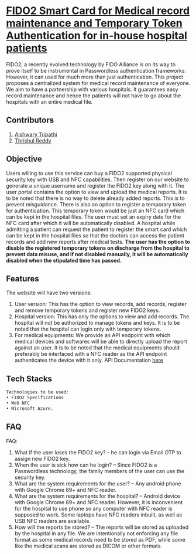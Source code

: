 # [FIDO2 Smart Card for Medical record maintenance and Temporary Token Authentication for in-house hospital patients](https://medical-record.centralindia.cloudapp.azure.com)

FIDO2, a recently evolved technology by FIDO Alliance is on its way to prove itself to be
instrumental in Passwordless authentication frameworks. However, it can used for much more than
just authentication. This project proposes a centralized system for medical record maintenance of
everyone. We aim to have a partnership with various hospitals. It guarantees easy record maintenance
and hence the patients will not have to go about the hospitals with an entire medical file.

## Contributors

1. [Aishwary Tripathi](http://github.com/siliconboi)
2. [Thrishul Reddy](http://github.com/thrishul26)

## Objective

Users willing to use this service can buy a FIDO2 supported physical security key with USB and NFC
capabilities. Then register on our website to generate a unique username and register the FIDO2 key
along with it. The user portal contains the option to view and upload the medical reports. It is to be
noted that there is no way to delete already added reports. This is to prevent misguidance. There is
also an option to register a temporary token for authentication. This temporary token would be just an
NFC card which can be kept in the hospital files. The user must set an expiry date for the NFC card
after which it will be automatically disabled. A hospital while admitting a patient can request the
patient to register the smart card which can be kept in the hospital files so that the doctors can access
the patient records and add new reports after medical tests.
**The user has the option to disable the registered temporary tokens on discharge from the hospital to
prevent data misuse, and if not disabled manually, it will be automatically disabled when the
stipulated time has passed.**

## Features

The website will have two versions:

1. User version: This has the option to view records, add records, register and remove temporary
   tokens and register new FIDO2 keys.
2. Hospital version: This has only the options to view and add records. The hospital will not be
   authorized to manage tokens and keys. It is to be noted that the hospital can login only with
   temporary tokens.
3. For medical equipments: We provide an API endpoint with which medical devices and softwares 
   will be able to directly upload the report against an user. It is to be noted that the medical 
   equipments should preferably be interfaced with a NFC reader as the API endpoint authenticates 
   the device with it only. API Documentation [here](./apidoc.md)

## Tech Stacks
```bash
Technologies to be used:
• FIDO2 Specifications
• Web NFC
• Microsoft Azure.
```
## FAQ

FAQ:

1. What if the user loses the FIDO2 key? – he can login via Email OTP to assign new FIDO2
   key.
2. When the user is sick how can he login? – Since FIDO2 is a Passwordless technology, the
   family members of the user can use the security key.
3. What are the system requirements for the user? – Any android phone with Google Chrome
   89+ and NFC reader.
4. What are the system requirements for the hospital? – Android device with Google Chrome
   89+ and NFC reader. However, it is inconvenient for the hospital to use phone so any
   computer with NFC reader is supposed to work. Some laptops have NFC readers inbuilt, as
   well as USB NFC readers are available.
5. How will the reports be stored? – The reports will be stored as uploaded by the hospital in any
   file. We are intentionally not enforcing any file format as some medical records need to be
   stored as PDF, while some like the medical scans are stored as DICOM or other formats.
